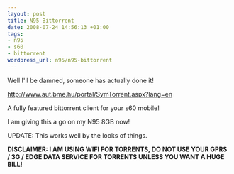 ```yaml
--- 
layout: post
title: N95 Bittorrent
date: 2008-07-24 14:56:13 +01:00
tags: 
- n95
- s60
- bittorrent
wordpress_url: n95/n95-bittorrent
---
```

Well I'll be damned, someone has actually done it!

<a href="http://www.aut.bme.hu/portal/SymTorrent.aspx?lang=en">http://www.aut.bme.hu/portal/SymTorrent.aspx?lang=en</a>

A fully featured bittorrent client for your s60 mobile!

I am giving this a go on my N95 8GB now!

UPDATE: This works well by the looks of things.

<strong>DISCLAIMER: I AM USING WIFI FOR TORRENTS, DO NOT USE YOUR GPRS / 3G / EDGE DATA SERVICE FOR TORRENTS UNLESS YOU WANT A HUGE BILL!</strong>
